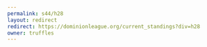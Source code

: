```yaml
---
permalink: s44/h28
layout: redirect
redirect: https://dominionleague.org/current_standings?div=h28
owner: truffles
---
```

